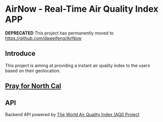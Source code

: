 # AirNow - Real-Time Air Quality Index APP

**DEPRECATED**
This project has permanently moved to https://github.com/daweifeng/AirNow

## Introduce
This project is aiming at providing a instant air quality index to the users based on their geolocation. 

## [Pray for North Cal](http://www.cnn.com/2017/10/13/us/california-fires-updates/index.html)


## API
Backend API powered by [The World Air Quality Index (AQI) Project](http://waqi.info/)

